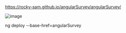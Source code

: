 https://rocky-sam.github.io/angularSurvey/angularSurvey/

![image](https://user-images.githubusercontent.com/12700182/133905797-6555d52d-0230-4517-b1ce-1abac5574469.png)

ng deploy --base-href=angularSurvey
